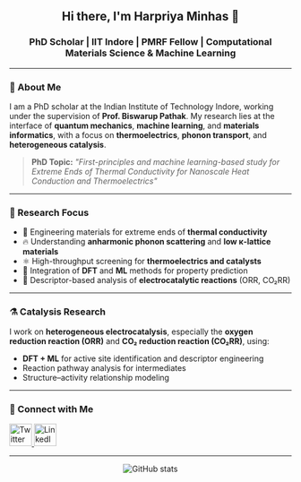 
<h2 align="center">Hi there, I'm Harpriya Minhas 👋</h2>
<h3 align="center">PhD Scholar | IIT Indore | PMRF Fellow | Computational Materials Science & Machine Learning</h3>

---

### 🧪 About Me

I am a PhD scholar at the Indian Institute of Technology Indore, working under the supervision of **Prof. Biswarup Pathak**. My research lies at the interface of **quantum mechanics**, **machine learning**, and **materials informatics**, with a focus on **thermoelectrics**, **phonon transport**, and **heterogeneous catalysis**.

> **PhD Topic:** _"First-principles and machine learning-based study for Extreme Ends of Thermal Conductivity for Nanoscale Heat Conduction and Thermoelectrics"_

---

### 🔬 Research Focus

- 🎯 Engineering materials for extreme ends of **thermal conductivity**
- 🔥 Understanding **anharmonic phonon scattering** and **low κ-lattice materials**
- ⚛️ High-throughput screening for **thermoelectrics and catalysts**
- 🧠 Integration of **DFT** and **ML** methods for property prediction
- 🧪 Descriptor-based analysis of **electrocatalytic reactions** (ORR, CO₂RR)

---

### ⚗️ Catalysis Research

I work on **heterogeneous electrocatalysis**, especially the **oxygen reduction reaction (ORR)** and **CO₂ reduction reaction (CO₂RR)**, using:
- **DFT + ML** for active site identification and descriptor engineering
- Reaction pathway analysis for intermediates 
- Structure–activity relationship modeling 

---


### 📢 Connect with Me

<p align="left">
  <a href="https://twitter.com/minhasharpriya" target="blank">
    <img src="https://raw.githubusercontent.com/rahuldkjain/github-profile-readme-generator/master/src/images/icons/Social/twitter.svg" alt="Twitter" width="40" height="40"/>
  </a>
  <a href="https://linkedin.com/in/harpriya-minhas" target="blank">
    <img src="https://raw.githubusercontent.com/rahuldkjain/github-profile-readme-generator/master/src/images/icons/Social/linked-in-alt.svg" alt="LinkedIn" width="40" height="40"/>
  </a>
</p>

---

<!-- GitHub Stats -->
<p align="center">
  <img src="https://github-readme-stats.vercel.app/api?username=Harpriyaminhas&show_icons=true&theme=default" alt="GitHub stats" />
</p>
